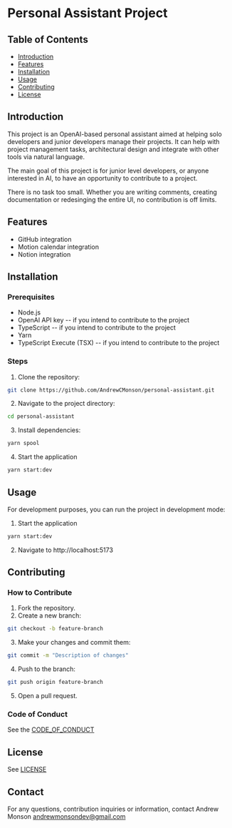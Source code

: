 # Personal Assistant Project

## Table of Contents
- [Introduction](#introduction)
- [Features](#features)
- [Installation](#installation)
- [Usage](#usage)
- [Contributing](#contributing)
- [License](#license)

## Introduction
This project is an OpenAI-based personal assistant aimed at helping solo developers and junior developers manage their projects. It can help with project management tasks, architectural design and integrate with other tools via natural language.

The main goal of this project is for junior level developers, or anyone interested in AI, to have an opportunity to contribute to a project.

There is no task too small. Whether you are writing comments, creating documentation or redesinging the entire UI, no contribution is off limits. 

## Features
- GitHub integration
- Motion calendar integration
- Notion integration

## Installation
### Prerequisites
- Node.js
- OpenAI API key -- if you intend to contribute to the project
- TypeScript -- if you intend to contribute to the project
- Yarn
- TypeScript Execute (TSX) -- if you intend to contribute to the project


### Steps
1. Clone the repository:
  ```bash
  git clone https://github.com/AndrewCMonson/personal-assistant.git
  ```
2. Navigate to the project directory:
  ```bash
  cd personal-assistant
  ```
3. Install dependencies:
  ```bash
  yarn spool
  ```
4. Start the application
  ```bash
  yarn start:dev
  ```

## Usage
For development purposes, you can run the project in development mode:
1. Start the application
  ```bash
  yarn start:dev
  ```
2. Navigate to http://localhost:5173


## Contributing
### How to Contribute
1. Fork the repository.
2. Create a new branch:
  ```bash
  git checkout -b feature-branch
  ```
3. Make your changes and commit them:
  ```bash
  git commit -m "Description of changes"
  ```
4. Push to the branch:
  ```bash
  git push origin feature-branch
  ```
5. Open a pull request.

### Code of Conduct
See the [CODE_OF_CONDUCT](CODE_OF_CONDUCT.md)

## License
See [LICENSE](LICENSE.txt)

## Contact
For any questions, contribution inquiries or information, contact Andrew Monson andrewmonsondev@gmail.com